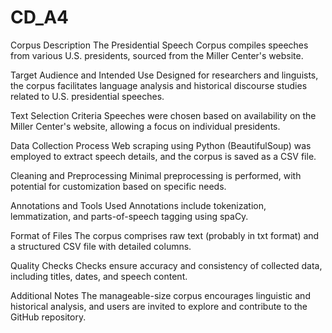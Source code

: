 # CD_A4
Corpus Description
The Presidential Speech Corpus compiles speeches from various U.S. presidents, sourced from the Miller Center's website.

Target Audience and Intended Use
Designed for researchers and linguists, the corpus facilitates language analysis and historical discourse studies related to U.S. presidential speeches.

Text Selection Criteria
Speeches were chosen based on availability on the Miller Center's website, allowing a focus on individual presidents.

Data Collection Process
Web scraping using Python (BeautifulSoup) was employed to extract speech details, and the corpus is saved as a CSV file.

Cleaning and Preprocessing
Minimal preprocessing is performed, with potential for customization based on specific needs.

Annotations and Tools Used
Annotations include tokenization, lemmatization, and parts-of-speech tagging using spaCy.

Format of Files
The corpus comprises raw text (probably in txt format) and a structured CSV file with detailed columns.

Quality Checks
Checks ensure accuracy and consistency of collected data, including titles, dates, and speech content.

Additional Notes
The manageable-size corpus encourages linguistic and historical analysis, and users are invited to explore and contribute to the GitHub repository.
